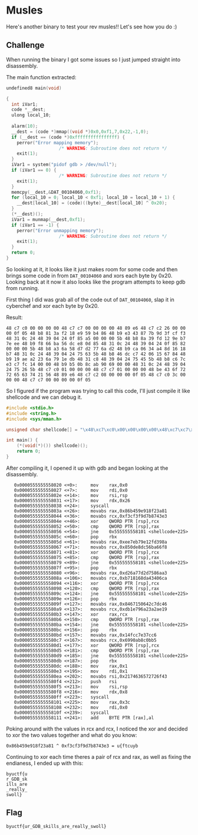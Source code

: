 # Musles

Here's another binary to test your rev musles!! Let's see how you do :)

## Challenge

When running the binary I got some issues so I just jumped straight into disassembly.

The main function extracted:
```c
undefined8 main(void)

{
  int iVar1;
  code *__dest;
  ulong local_10;
  
  alarm(10);
  __dest = (code *)mmap((void *)0x0,0xf1,7,0x22,-1,0);
  if (__dest == (code *)0xffffffffffffffff) {
    perror("Error mapping memory");
                    /* WARNING: Subroutine does not return */
    exit(1);
  }
  iVar1 = system("pidof gdb > /dev/null");
  if (iVar1 == 0) {
                    /* WARNING: Subroutine does not return */
    exit(1);
  }
  memcpy(__dest,&DAT_00104060,0xf1);
  for (local_10 = 0; local_10 < 0xf1; local_10 = local_10 + 1) {
    __dest[local_10] = (code)((byte)__dest[local_10] ^ 0x20);
  }
  (*__dest)();
  iVar1 = munmap(__dest,0xf1);
  if (iVar1 == -1) {
    perror("Error unmapping memory");
                    /* WARNING: Subroutine does not return */
    exit(1);
  }
  return 0;
}
```

So looking at it, it looks like it just makes room for some code and then brings some code in from `DAT_00104060` and xors each byte by 0x20. Looking back at it now it also looks like the program attempts to keep gdb from running.

First thing I did was grab all of the code out of `DAT_00104060`, slap it in cyberchef and xor each byte by 0x20.

Result:
```
48 c7 c0 00 00 00 00 48 c7 c7 00 00 00 00 48 89 e6 48 c7 c2 26 00 00 00 0f 05 48 b8 81 3a f2 18 e9 59 b4 86 48 b9 e3 43 87 7b 9d 3f cf f3 48 31 0c 24 48 39 04 24 0f 85 a5 00 00 00 5b 48 b8 8a 39 fd 12 9e b7 7e ee 48 b9 f8 66 ba 56 dc e8 0d 85 48 31 0c 24 48 39 04 24 0f 85 82 00 00 00 5b 48 b8 a3 6a 58 d7 d2 77 6a d2 48 b9 ca 06 34 a4 8d 16 18 b7 48 31 0c 24 48 39 04 24 75 63 5b 48 b8 46 dc c7 42 06 15 67 84 48 b9 19 ae a2 23 6a 79 1e db 48 31 c8 48 39 04 24 75 45 5b 48 b8 c6 7c e3 c7 fc 14 00 00 48 b9 b5 0b 8c ab 90 69 00 00 48 31 0c 24 48 39 04 24 75 26 5b 48 c7 c0 01 00 00 00 48 c7 c7 01 00 00 00 48 be 43 6f 72 72 65 63 74 21 56 48 89 e6 48 c7 c2 08 00 00 00 0f 05 48 c7 c0 3c 00 00 00 48 c7 c7 00 00 00 00 0f 05
```

So I figured if the program was trying to call this code, I'll just compile it like shellcode and we can debug it.

```c
#include <stdio.h>
#include <string.h>
#include <sys/mman.h>

unsigned char shellcode[] = "\x48\xc7\xc0\x00\x00\x00\x00\x48\xc7\xc7\x00\x00\x00\x00\x48\x89\xe6\x48\xc7\xc2\x26\x00\x00\x00\x0f\x05\x48\xb8\x81\x3a\xf2\x18\xe9\x59\xb4\x86\x48\xb9\xe3\x43\x87\x7b\x9d\x3f\xcf\xf3\x48\x31\x0c\x24\x48\x39\x04\x24\x0f\x85\xa5\x00\x00\x00\x5b\x48\xb8\x8a\x39\xfd\x12\x9e\xb7\x7e\xee\x48\xb9\xf8\x66\xba\x56\xdc\xe8\x0d\x85\x48\x31\x0c\x24\x48\x39\x04\x24\x0f\x85\x82\x00\x00\x00\x5b\x48\xb8\xa3\x6a\x58\xd7\xd2\x77\x6a\xd2\x48\xb9\xca\x06\x34\xa4\x8d\x16\x18\xb7\x48\x31\x0c\x24\x48\x39\x04\x24\x75\x63\x5b\x48\xb8\x46\xdc\xc7\x42\x06\x15\x67\x84\x48\xb9\x19\xae\xa2\x23\x6a\x79\x1e\xdb\x48\x31\xc8\x48\x39\x04\x24\x75\x45\x5b\x48\xb8\xc6\x7c\xe3\xc7\xfc\x14\x00\x00\x48\xb9\xb5\x0b\x8c\xab\x90\x69\x00\x00\x48\x31\x0c\x24\x48\x39\x04\x24\x75\x26\x5b\x48\xc7\xc0\x01\x00\x00\x00\x48\xc7\xc7\x01\x00\x00\x00\x48\xbe\x43\x6f\x72\x72\x65\x63\x74\x21\x56\x48\x89\xe6\x48\xc7\xc2\x08\x00\x00\x00\x0f\x05\x48\xc7\xc0\x3c\x00\x00\x00\x48\xc7\xc7\x00\x00\x00\x00\x0f\x05";

int main() {
    (*(void(*)()) shellcode)();
    return 0;
}
```

After compiling it, I opened it up with gdb and began looking at the disassembly.

```
   0x0000555555558020 <+0>:     mov    rax,0x0
   0x0000555555558027 <+7>:     mov    rdi,0x0
   0x000055555555802e <+14>:    mov    rsi,rsp
   0x0000555555558031 <+17>:    mov    rdx,0x26
   0x0000555555558038 <+24>:    syscall
   0x000055555555803a <+26>:    movabs rax,0x86b459e918f23a81
   0x0000555555558044 <+36>:    movabs rcx,0xf3cf3f9d7b8743e3
   0x000055555555804e <+46>:    xor    QWORD PTR [rsp],rcx
   0x0000555555558052 <+50>:    cmp    QWORD PTR [rsp],rax
   0x0000555555558056 <+54>:    jne    0x555555558101 <shellcode+225>
   0x000055555555805c <+60>:    pop    rbx
   0x000055555555805d <+61>:    movabs rax,0xee7eb79e12fd398a
   0x0000555555558067 <+71>:    movabs rcx,0x850de8dc56ba66f8
   0x0000555555558071 <+81>:    xor    QWORD PTR [rsp],rcx
   0x0000555555558075 <+85>:    cmp    QWORD PTR [rsp],rax
   0x0000555555558079 <+89>:    jne    0x555555558101 <shellcode+225>
   0x000055555555807f <+95>:    pop    rbx
   0x0000555555558080 <+96>:    movabs rax,0xd26a77d2d7586aa3
   0x000055555555808a <+106>:   movabs rcx,0xb718168da43406ca
   0x0000555555558094 <+116>:   xor    QWORD PTR [rsp],rcx
   0x0000555555558098 <+120>:   cmp    QWORD PTR [rsp],rax
   0x000055555555809c <+124>:   jne    0x555555558101 <shellcode+225>
   0x000055555555809e <+126>:   pop    rbx
   0x000055555555809f <+127>:   movabs rax,0x8467150642c7dc46
   0x00005555555580a9 <+137>:   movabs rcx,0xdb1e796a23a2ae19
   0x00005555555580b3 <+147>:   xor    rax,rcx
   0x00005555555580b6 <+150>:   cmp    QWORD PTR [rsp],rax
   0x00005555555580ba <+154>:   jne    0x555555558101 <shellcode+225>
   0x00005555555580bc <+156>:   pop    rbx
   0x00005555555580bd <+157>:   movabs rax,0x14fcc7e37cc6
   0x00005555555580c7 <+167>:   movabs rcx,0x6990ab8c0bb5
   0x00005555555580d1 <+177>:   xor    QWORD PTR [rsp],rcx
   0x00005555555580d5 <+181>:   cmp    QWORD PTR [rsp],rax
   0x00005555555580d9 <+185>:   jne    0x555555558101 <shellcode+225>
   0x00005555555580db <+187>:   pop    rbx
   0x00005555555580dc <+188>:   mov    rax,0x1
   0x00005555555580e3 <+195>:   mov    rdi,0x1
   0x00005555555580ea <+202>:   movabs rsi,0x2174636572726f43
   0x00005555555580f4 <+212>:   push   rsi
   0x00005555555580f5 <+213>:   mov    rsi,rsp
   0x00005555555580f8 <+216>:   mov    rdx,0x8
   0x00005555555580ff <+223>:   syscall
   0x0000555555558101 <+225>:   mov    rax,0x3c
   0x0000555555558108 <+232>:   mov    rdi,0x0
   0x000055555555810f <+239>:   syscall
   0x0000555555558111 <+241>:   add    BYTE PTR [rax],al
```
Poking around with the values in rcx and rcx, I noticed the xor and decided to xor the two values together and what do you know:
```
0x86b459e918f23a81 ^ 0xf3cf3f9d7b8743e3 = u{ftcuyb
```

Continuing to xor each time theres a pair of rcx and rax, as well as fixing the endianess, I ended up with this:
```
byuctf{u
r_GDB_sk
ills_are
_really_
swoll}
```

## Flag

`byuctf{ur_GDB_skills_are_really_swoll}`